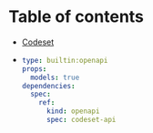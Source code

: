# Table of contents

* [Codeset](README.md)
* ```yaml
  type: builtin:openapi
  props:
    models: true
  dependencies:
    spec:
      ref:
        kind: openapi
        spec: codeset-api
  ```
